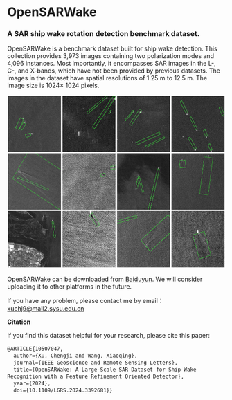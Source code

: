 # OpenSARWake

### A SAR ship wake rotation detection benchmark dataset.

OpenSARWake is a benchmark dataset built for ship wake detection. This collection provides 3,973 images containing two polarization modes and 4,096 instances. Most importantly, it encompasses SAR images in the L-, C-, and X-bands, which have not been provided by previous datasets. The images in the dataset have spatial resolutions of 1.25 m to 12.5 m. The image size is 1024× 1024 pixels.

<div align="left">
<img src="samples.jpg" height="400px"  alt="samples" >
</div>

OpenSARWake can be downloaded from [Baiduyun](https://pan.baidu.com/s/1Ji_TACJQSa_d-5lo3sb7YA?pwd=t123). We will consider uploading it to other platforms in the future.

If you have any problem, please contact me by email：xuchj9@mail2.sysu.edu.cn

**Citation**

If you find this dataset helpful for your research, please cite this paper:

```
@ARTICLE{10507047,
  author={Xu, Chengji and Wang, Xiaoqing},
  journal={IEEE Geoscience and Remote Sensing Letters}, 
  title={OpenSARWake: A Large-Scale SAR Dataset for Ship Wake Recognition with a Feature Refinement Oriented Detector}, 
  year={2024},
  doi={10.1109/LGRS.2024.3392681}}
```
